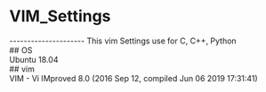 <h1>VIM_Settings</h1>
---------------------
This vim Settings use for C, C++, Python<br>
## OS<br>
Ubuntu 18.04<br>
## vim<br>
VIM - Vi IMproved 8.0 (2016 Sep 12, compiled Jun 06 2019 17:31:41)
